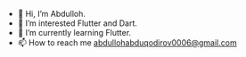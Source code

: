 - 👋 Hi, I’m Abdulloh.
- 👀 I’m interested Flutter and Dart.
- 🌱 I’m currently learning Flutter.
- 📫 How to reach me abdullohabduqodirov0006@gmail.com

<!---
abdullohodilovich/abdullohodilovich is a ✨ special ✨ repository because its `README.md` (this file) appears on your GitHub profile.
You can click the Preview link to take a look at your changes.
--->
